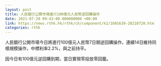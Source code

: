 ```yaml
---
layout: post
title: 人民銀行公開市場進行100億元人民幣逆回購操作
date: 2021-07-20 09:43:00.000000000 +08:00
link: https://news.rthk.hk/rthk/ch/component/k2/1601639-20210720.htm
categories: rthk
---
```


人民銀行公開市場今日將進行100億元人民幣7日期逆回購操作，連續14日維持同樣規模操作，中標利率2.2%，與之前持平。

因今日有100億元逆回購到期，當日實現零投放零回籠。
